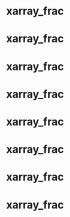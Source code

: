 # xarray_frac
# xarray_frac
# xarray_frac
# xarray_frac
# xarray_frac
# xarray_frac
# xarray_frac
# xarray_frac
